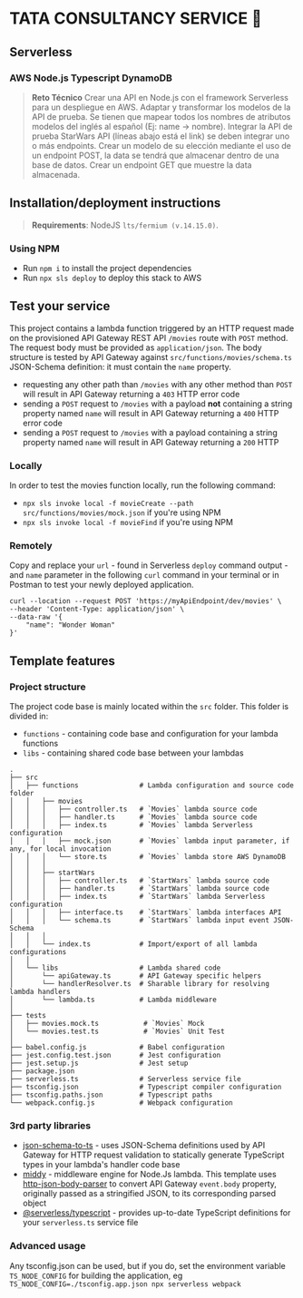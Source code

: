 # TATA CONSULTANCY SERVICE   🚀

## Serverless 

### AWS Node.js Typescript DynamoDB

> **Reto Técnico**
> Crear una API en Node.js con el framework Serverless para un despliegue en AWS.
> Adaptar y transformar los modelos de la API de prueba. Se tienen que mapear todos los nombres de atributos modelos del inglés al español (Ej: name -> nombre).
> Integrar la API de prueba StarWars API (líneas abajo está el link) se deben integrar uno o más endpoints.
> Crear un modelo de su elección mediante el uso de un endpoint POST, la data se tendrá que almacenar dentro de una base de datos.
> Crear un endpoint GET que muestre la data almacenada.

## Installation/deployment instructions

> **Requirements**: NodeJS `lts/fermium (v.14.15.0)`.

### Using NPM

- Run `npm i` to install the project dependencies
- Run `npx sls deploy` to deploy this stack to AWS

## Test your service

This project contains a lambda function triggered by an HTTP request made on the provisioned API Gateway REST API `/movies` route with `POST` method. The request body must be provided as `application/json`. The body structure is tested by API Gateway against `src/functions/movies/schema.ts` JSON-Schema definition: it must contain the `name` property.

- requesting any other path than `/movies` with any other method than `POST` will result in API Gateway returning a `403` HTTP error code
- sending a `POST` request to `/movies` with a payload **not** containing a string property named `name` will result in API Gateway returning a `400` HTTP error code
- sending a `POST` request to `/movies` with a payload containing a string property named `name` will result in API Gateway returning a `200` HTTP 

### Locally

In order to test the movies function locally, run the following command:

- `npx sls invoke local -f movieCreate --path src/functions/movies/mock.json` if you're using NPM
- `npx sls invoke local -f movieFind` if you're using NPM

### Remotely

Copy and replace your `url` - found in Serverless `deploy` command output - and `name` parameter in the following `curl` command in your terminal or in Postman to test your newly deployed application.

```
curl --location --request POST 'https://myApiEndpoint/dev/movies' \
--header 'Content-Type: application/json' \
--data-raw '{
    "name": "Wonder Woman"
}'
```

## Template features

### Project structure

The project code base is mainly located within the `src` folder. This folder is divided in:

- `functions` - containing code base and configuration for your lambda functions
- `libs` - containing shared code base between your lambdas

```
.
├── src
│   ├── functions               # Lambda configuration and source code folder
│   │   ├── movies
│   │   │   ├── controller.ts   # `Movies` lambda source code
│   │   │   ├── handler.ts      # `Movies` lambda source code
│   │   │   ├── index.ts        # `Movies` lambda Serverless configuration
│   │   │   ├── mock.json       # `Movies` lambda input parameter, if any, for local invocation
│   │   │   └── store.ts        # `Movies` lambda store AWS DynamoDB
│   │   │
│   │   ├── startWars
│   │   │   ├── controller.ts   # `StartWars` lambda source code
│   │   │   ├── handler.ts      # `StartWars` lambda source code
│   │   │   ├── index.ts        # `StartWars` lambda Serverless configuration
│   │   │   ├── interface.ts    # `StartWars` lambda interfaces API
│   │   │   └── schema.ts       # `StartWars` lambda input event JSON-Schema
│   │   │
│   │   └── index.ts            # Import/export of all lambda configurations
│   │
│   └── libs                    # Lambda shared code
│       └── apiGateway.ts       # API Gateway specific helpers
│       └── handlerResolver.ts  # Sharable library for resolving lambda handlers
│       └── lambda.ts           # Lambda middleware
│
├── tests
│   ├── movies.mock.ts           # `Movies` Mock
│   └── movies.test.ts           # `Movies` Unit Test
│
├── babel.config.js             # Babel configuration
├── jest.config.test.json       # Jest configuration
├── jest.setup.js               # Jest setup
├── package.json
├── serverless.ts               # Serverless service file
├── tsconfig.json               # Typescript compiler configuration
├── tsconfig.paths.json         # Typescript paths
└── webpack.config.js           # Webpack configuration
```

### 3rd party libraries

- [json-schema-to-ts](https://github.com/ThomasAribart/json-schema-to-ts) - uses JSON-Schema definitions used by API Gateway for HTTP request validation to statically generate TypeScript types in your lambda's handler code base
- [middy](https://github.com/middyjs/middy) - middleware engine for Node.Js lambda. This template uses [http-json-body-parser](https://github.com/middyjs/middy/tree/master/packages/http-json-body-parser) to convert API Gateway `event.body` property, originally passed as a stringified JSON, to its corresponding parsed object
- [@serverless/typescript](https://github.com/serverless/typescript) - provides up-to-date TypeScript definitions for your `serverless.ts` service file

### Advanced usage

Any tsconfig.json can be used, but if you do, set the environment variable `TS_NODE_CONFIG` for building the application, eg `TS_NODE_CONFIG=./tsconfig.app.json npx serverless webpack`
